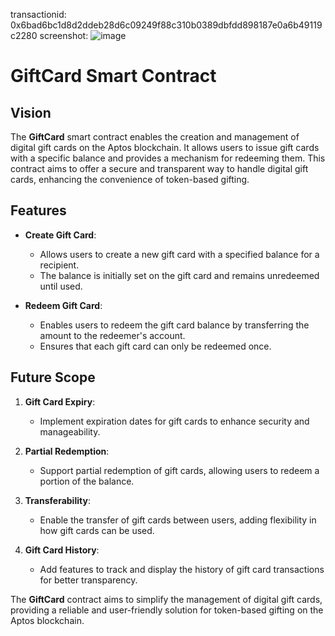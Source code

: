 
transactionid: 0x6bad6bc1d8d2ddeb28d6c09249f88c310b0389dbfdd898187e0a6b49119c2280
screenshot: ![image](https://github.com/user-attachments/assets/e43eac7f-8b38-45a3-a74d-0f31300ef200)



# GiftCard Smart Contract

## Vision

The **GiftCard** smart contract enables the creation and management of digital gift cards on the Aptos blockchain. It allows users to issue gift cards with a specific balance and provides a mechanism for redeeming them. This contract aims to offer a secure and transparent way to handle digital gift cards, enhancing the convenience of token-based gifting.

## Features

- **Create Gift Card**:

  - Allows users to create a new gift card with a specified balance for a recipient.
  - The balance is initially set on the gift card and remains unredeemed until used.

- **Redeem Gift Card**:
  - Enables users to redeem the gift card balance by transferring the amount to the redeemer's account.
  - Ensures that each gift card can only be redeemed once.

## Future Scope

1. **Gift Card Expiry**:

   - Implement expiration dates for gift cards to enhance security and manageability.

2. **Partial Redemption**:

   - Support partial redemption of gift cards, allowing users to redeem a portion of the balance.

3. **Transferability**:

   - Enable the transfer of gift cards between users, adding flexibility in how gift cards can be used.

4. **Gift Card History**:
   - Add features to track and display the history of gift card transactions for better transparency.

The **GiftCard** contract aims to simplify the management of digital gift cards, providing a reliable and user-friendly solution for token-based gifting on the Aptos blockchain.
